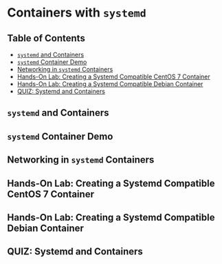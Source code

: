 # Containers with `systemd`

## Table of Contents

<!-- START doctoc generated TOC please keep comment here to allow auto update -->
<!-- DON'T EDIT THIS SECTION, INSTEAD RE-RUN doctoc TO UPDATE -->

- [`systemd` and Containers](#systemd-and-containers)
- [`systemd` Container Demo](#systemd-container-demo)
- [Networking in `systemd` Containers](#networking-in-systemd-containers)
- [Hands-On Lab: Creating a Systemd Compatible CentOS 7 Container](#hands-on-lab-creating-a-systemd-compatible-centos-7-container)
- [Hands-On Lab: Creating a Systemd Compatible Debian Container](#hands-on-lab-creating-a-systemd-compatible-debian-container)
- [QUIZ: Systemd and Containers](#quiz-systemd-and-containers)

<!-- END doctoc generated TOC please keep comment here to allow auto update -->

## `systemd` and Containers

## `systemd` Container Demo

## Networking in `systemd` Containers

## Hands-On Lab: Creating a Systemd Compatible CentOS 7 Container

## Hands-On Lab: Creating a Systemd Compatible Debian Container

## QUIZ: Systemd and Containers
